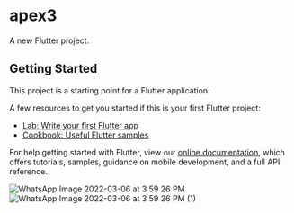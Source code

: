 # apex3

A new Flutter project.

## Getting Started

This project is a starting point for a Flutter application.

A few resources to get you started if this is your first Flutter project:

- [Lab: Write your first Flutter app](https://flutter.dev/docs/get-started/codelab)
- [Cookbook: Useful Flutter samples](https://flutter.dev/docs/cookbook)

For help getting started with Flutter, view our
[online documentation](https://flutter.dev/docs), which offers tutorials,
samples, guidance on mobile development, and a full API reference.

![WhatsApp Image 2022-03-06 at 3 59 26 PM](https://user-images.githubusercontent.com/56593787/156926513-6d3b70c2-afcb-40c5-bef5-a2cb62a86c92.jpeg)
![WhatsApp Image 2022-03-06 at 3 59 26 PM (1)](https://user-images.githubusercontent.com/56593787/156926526-8a6bb339-bfe5-4e3c-b27d-b2b226353563.jpeg)
